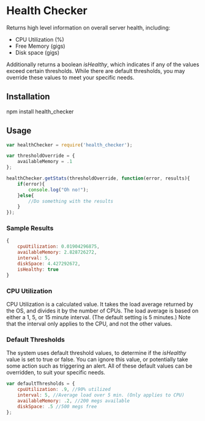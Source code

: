 # Health Checker

Returns high level information on overall server health, including:
* CPU Utilization (%)
* Free Memory (gigs)
* Disk space (gigs)

Additionally returns a boolean *isHealthy*, which indicates if any of the 
values exceed certain thresholds. While there are default thresholds, you
may override these values to meet your specific needs.

## Installation

npm install health_checker

## Usage

```javascript
var healthChecker = require('health_checker');

var thresholdOverride = {
    availableMemory = .1
};

healthChecker.getStats(thresholdOverride, function(error, results){
    if(error){
        console.log("Oh no!");
    }else{
        //Do something with the results
    }
});
```

### Sample Results

```javascript
{
    cpuUtilization: 0.01904296875,
    availableMemory: 2.828726272,
    interval: 5,
    diskSpace: 4.427292672,
    isHealthy: true
}
```

### CPU Utilization
CPU Utilization is a calculated value. It takes the load average returned 
by the OS, and divides it by the number of CPUs. The load average is based 
on either a 1, 5, or 15 minute interval. (The default setting is 5 minutes.)
Note that the interval only applies to the CPU, and not the other values.

### Default Thresholds

The system uses default threshold values, to determine if the *isHealthy*
value is set to true or false. You can ignore this value, or potentially
take some action such as triggering an alert. All of these default values
can be overridden, to suit your specific needs.

```javascript
var defaultThresholds = {
    cpuUtilization: .9, //90% utilized
    interval: 5, //Average load over 5 min. (Only applies to CPU)
    availableMemory: .2, //200 megs available
    diskSpace: .5 //500 megs free
};
```
